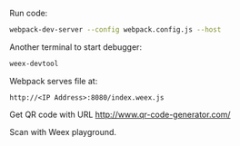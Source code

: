 
Run code:

```bash
webpack-dev-server --config webpack.config.js --host
```

Another terminal to start debugger:

```bash
weex-devtool
```

Webpack serves file at:

```text
http://<IP Address>:8080/index.weex.js
```

Get QR code with URL http://www.qr-code-generator.com/

Scan with Weex playground.
